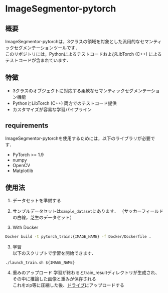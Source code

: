 # ImageSegmentor-pytorch

## 概要
ImageSegmentor-pytorchは，3クラスの領域を対象とした汎用的なセマンティックセグメンテーションツールです．  
このリポジトリには，PythonによるテストコードおよびLibTorch (C++) によるテストコードが含まれています．  

## 特徴
- 3クラスのオブジェクトに対応する柔軟なセマンティックセグメンテーション機能
- PythonとLibTorch (C++) 両方でのテストコード提供
- カスタマイズが容易な学習パイプライン

## requirements
ImageSegmentor-pytorchを使用するためには，以下のライブラリが必要です．
- PyTorch >= 1.9
- numpy
- OpenCV
- Matplotlib

  
## 使用法
1. データセットを準備する
   
  1. サンプルデータセットは`sample_dataset`にあります． （サッカーフィールドの白線，芝生のデータセット）
  

3. With Docker   
```bash
Docker build -t pytorch_train:{IMAGE_NAME} -f Docker/Dockerfile .
```  
  
3. 学習  
以下のスクリプトで学習を開始できます．  
```
./launch_train.sh ${IMAGE_NAME}
```  
  
4. 重みのアップロード
学習が終わるとtrain_resultディレクトリが生成され、その中に推論した画像と重みが保存される  
これをzip等に圧縮した後、[ドライブ](https://drive.google.com/drive/folders/1wbTg-Qi8e7yRFnhCzvoHUJVgPb4OyEwH?usp=sharing)にアップロードする
